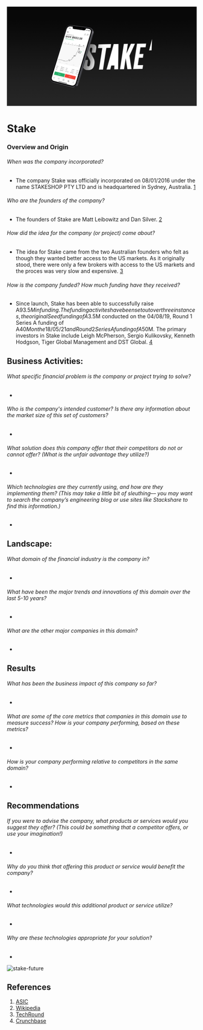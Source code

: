 ![stake-logo](images/preview.jpg)

# Stake
### Overview and Origin
###### When was the company incorporated?
* The company Stake was officially incorporated on 08/01/2016 under the name STAKESHOP PTY LTD and is headquartered in Sydney, Australia. [1](https://connectonline.asic.gov.au/RegistrySearch/faces/landing/panelSearch.jspx?searchText=610105505&searchType=OrgAndBusNm&_adf.ctrl-state=5cwer73fi_48)


###### Who are the founders of the company?
* The founders of Stake are Matt Leibowitz and Dan Silver. [2](https://en.wikipedia.org/wiki/Stake_(platform))
###### How did the idea for the company (or project) come about?

* The idea for Stake came from the two Australian founders who felt as though they wanted better access to the US markets. As it originally stood, there were only a few brokers with access to the US markets and the proces was very slow and expensive. [3](https://techround.co.uk/interviews/daniel-slutzkin-stake/)

###### How is the company funded? How much funding have they received?
* Since launch, Stake has been able to successfully raise A$93.5M in funding. The funding activites have been set out over three instances, the original Seed funding of A$3.5M conducted on the 04/08/19, Round 1 Series A funding of A$40M on the 18/05/21 and Round 2 Series A funding of A$50M. The primary investors in Stake include Leigh McPherson, Sergio Kulikovsky, Kenneth Hodgson, Tiger Global Management and DST Global. [4](https://www.crunchbase.com/organization/stake-2/company_financials)

## Business Activities:

###### What specific financial problem is the company or project trying to solve?
* 
###### Who is the company's intended customer?  Is there any information about the market size of this set of customers?
* 
###### What solution does this company offer that their competitors do not or cannot offer? (What is the unfair advantage they utilize?)
* 
###### Which technologies are they currently using, and how are they implementing them? (This may take a little bit of sleuthing–– you may want to search the company’s engineering blog or use sites like Stackshare to find this information.)
* 
## Landscape:

###### What domain of the financial industry is the company in?
* 
###### What have been the major trends and innovations of this domain over the last 5-10 years?
* 
###### What are the other major companies in this domain?
* 
## Results

###### What has been the business impact of this company so far?
* 
###### What are some of the core metrics that companies in this domain use to measure success? How is your company performing, based on these metrics?
* 
###### How is your company performing relative to competitors in the same domain?
* 
## Recommendations

###### If you were to advise the company, what products or services would you suggest they offer? (This could be something that a competitor offers, or use your imagination!)
* 
###### Why do you think that offering this product or service would benefit the company?
* 
###### What technologies would this additional product or service utilize?
* 
###### Why are these technologies appropriate for your solution?
* 
![stake-future](images/stake-fade.gif)
## References
1. [ASIC](https://connectonline.asic.gov.au/RegistrySearch/faces/landing/panelSearch.jspx?searchText=610105505&searchType=OrgAndBusNm&_adf.ctrl-state=5cwer73fi_48)
2. [Wikipedia](https://en.wikipedia.org/wiki/Stake_(platform))
3. [TechRound](https://techround.co.uk/interviews/daniel-slutzkin-stake/)
4. [Crunchbase](https://www.crunchbase.com/organization/stake-2/company_financials)
